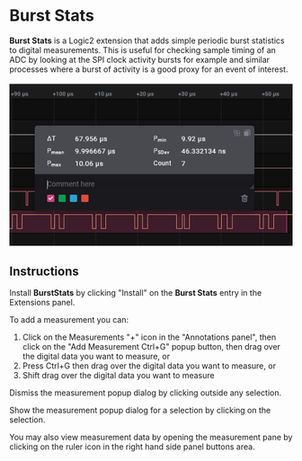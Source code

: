 
  # Burst Stats

**Burst Stats** is a Logic2 extension that adds simple periodic burst statistics
to digital measurements. This is useful for checking sample timing of an ADC by
looking at the SPI clock activity bursts for example and similar processes where
a burst of activity is a good proxy for an event of interest.

![](BurstStatsSample.png)

## Instructions

Install **BurstStats** by clicking "Install" on the **Burst Stats** entry in the
Extensions panel.


To add a measurement you can:

1. Click on the Measurements "+" icon in the "Annotations panel", then click on
    the "Add Measurement Ctrl+G" popup button, then drag over the digital data
    you want to measure, or
2. Press Ctrl+G then drag over the digital data you want to measure, or
3. Shift drag over the digital data you want to measure

Dismiss the measurement popup dialog by clicking outside any selection.

Show the measurement popup dialog for a selection by clicking on the selection.

You may also view measurement data by opening the measurement pane by clicking
on the ruler icon in the right hand side panel buttons area.

